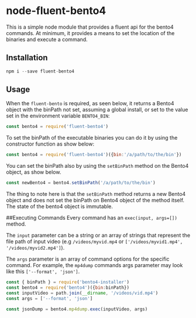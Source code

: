 # node-fluent-bento4
This is a simple node module that provides a fluent api for the bento4 commands. At minimum, it provides a means to set the location of the binaries and execute a command.

## Installation
```js
npm i --save fluent-bento4
```

## Usage
When the `fluent-bento` is required, as seen below, it returns a Bento4 object with the binPath not set, assuming a global install, or set to the value set in the environment variable `BENTO4_BIN`:

```js
const bento4 = require('fluent-bento4')
```

To set the binPath of the executable binaries you can do it by using the constructor function as show below:

```js
const bento4 = require('fluent-bento4')({bin:'/a/path/to/the/bin'})
```

You can set the binPath also by using the `setBinPath` method on the Bento4 object, as show below.

```js
const newBento4 = bento4.setBinPath('/a/path/to/the/bin')
```
The thing to note here is that the `setBinPath` method returns a new Bento4 object and does not set the binPath on Bento4 object of the method itself. The state of the bento4 object is immutable.

##Executing Commands
Every command has an `exec(input, args=[])` method.

The `input` parameter can be a string or an array of strings that represent the file path of input video (e.g `/videos/myvid.mp4` or `['/videos/myvid1.mp4', '/videos/myvid2.mp4']`).

The `args` parameter is an array of command options for the specific command. For example, the `mp4dump` commands args parameter may look like this `['--format', 'json']`.

```js
const { binPath } = require('bento4-installer')
const bento4 = require('bento4')({bin:binPath})
const inputVideo = path.join(__dirname, '/videos/vid.mp4')
const args = ['--format', 'json']

const jsonDump = bento4.mp4dump.exec(inputVideo, args)

```
